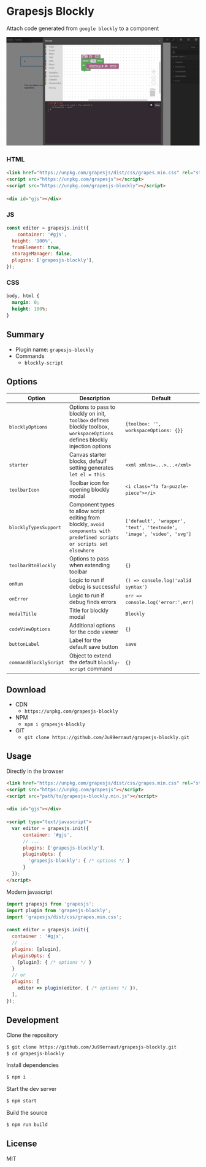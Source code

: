 # Grapesjs Blockly

Attach code generated from `google blockly` to a component

<p align="center">
  <img alt="screenshot.png" src="screenshot.png"/>
</p>

### HTML
```html
<link href="https://unpkg.com/grapesjs/dist/css/grapes.min.css" rel="stylesheet">
<script src="https://unpkg.com/grapesjs"></script>
<script src="https://unpkg.com/grapesjs-blockly"></script>

<div id="gjs"></div>
```

### JS
```js
const editor = grapesjs.init({
	container: '#gjs',
  height: '100%',
  fromElement: true,
  storageManager: false,
  plugins: ['grapesjs-blockly'],
});
```

### CSS
```css
body, html {
  margin: 0;
  height: 100%;
}
```


## Summary

* Plugin name: `grapesjs-blockly`
* Commands
    * `blockly-script`


## Options

| Option | Description | Default |
|-|-|-
| `blocklyOptions` | Options to pass to blockly on init, `toolbox` defines blockly toolbox, `workspaceOptions` defines blockly injection options | `{toolbox: '', workspaceOptions: {}}` |
| `starter` | Canvas starter blocks, defaulf setting generates `let el = this` | `<xml xmlns=...>...</xml>` |
| `toolbarIcon` | Toolbar icon for opening blockly modal | `<i class="fa fa-puzzle-piece"></i>` | 
| `blocklyTypesSupport` | Component types to allow script editing from blockly, `avoid components with predefined scripts or scripts set elsewhere` | `['default', 'wrapper', 'text', 'textnode', 'image', 'video', 'svg']` |
| `toolbarBtnBlockly` | Options to pass when extending toolbar | `{}` |
| `onRun` | Logic to run if debug is successful | `() => console.log('valid syntax')` |
| `onError` | Logic to run if debug finds errors | `err => console.log('error:',err)` |
| `modalTitle` | Title for blockly modal | `Blockly` |
| `codeViewOptions` | Additional options for the code viewer | `{}` |
| `buttonLabel` | Label for the default save button | `save` |
| `commandBlocklyScript` | Object to extend the default `blockly-script` command | `{}` |



## Download

* CDN
  * `https://unpkg.com/grapesjs-blockly`
* NPM
  * `npm i grapesjs-blockly`
* GIT
  * `git clone https://github.com/Ju99ernaut/grapesjs-blockly.git`



## Usage

Directly in the browser
```html
<link href="https://unpkg.com/grapesjs/dist/css/grapes.min.css" rel="stylesheet"/>
<script src="https://unpkg.com/grapesjs"></script>
<script src="path/to/grapesjs-blockly.min.js"></script>

<div id="gjs"></div>

<script type="text/javascript">
  var editor = grapesjs.init({
      container: '#gjs',
      // ...
      plugins: ['grapesjs-blockly'],
      pluginsOpts: {
        'grapesjs-blockly': { /* options */ }
      }
  });
</script>
```

Modern javascript
```js
import grapesjs from 'grapesjs';
import plugin from 'grapesjs-blockly';
import 'grapesjs/dist/css/grapes.min.css';

const editor = grapesjs.init({
  container : '#gjs',
  // ...
  plugins: [plugin],
  pluginsOpts: {
    [plugin]: { /* options */ }
  }
  // or
  plugins: [
    editor => plugin(editor, { /* options */ }),
  ],
});
```



## Development

Clone the repository

```sh
$ git clone https://github.com/Ju99ernaut/grapesjs-blockly.git
$ cd grapesjs-blockly
```

Install dependencies

```sh
$ npm i
```

Start the dev server

```sh
$ npm start
```

Build the source

```sh
$ npm run build
```



## License

MIT
